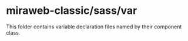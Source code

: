 # miraweb-classic/sass/var

This folder contains variable declaration files named by their component class.
